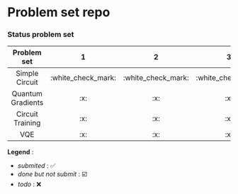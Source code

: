 # Problem set repo
### Status problem set
<table>
	<thead>
		<tr>
			<th align="center">Problem set</th>
			<th align="center">1</th>
			<th align="center">2</th>
			<th align="center">3</th>
		</tr>
	</thead>
	<tbody>
		<tr>
			<td align="center">Simple Circuit</td>
			<td align="center">:white_check_mark:</td>
			<td align="center">:white_check_mark:</td>
			<td align="center">:white_check_mark:</td>
		</tr>
		<tr>
			<td align="center">Quantum Gradients</td>
			<td align="center">:x:</td>
			<td align="center">:x:</td>
			<td align="center">:x:</td>
		</tr>
		<tr>
			<td align="center">Circuit Training</td>
			<td align="center">:x:</td>
			<td align="center">:x:</td>
			<td align="center">:x:</td>
		</tr>
		<tr>
			<td align="center">VQE</td>
			<td align="center">:x:</td>
			<td align="center">:x:</td>
			<td align="center">:x:</td>
		</tr>
	</tbody>
</table>

**Legend** :
- *submited* : :white_check_mark:
- *done but not submit* : :ballot_box_with_check:
- *todo* : :x:
